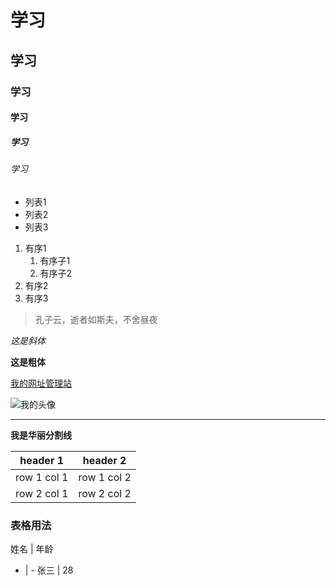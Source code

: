 # 学习
## 学习
### 学习
#### 学习
##### 学习
###### 学习

- 列表1
- 列表2
- 列表3

1. 有序1
    1. 有序子1
    2. 有序子2
2. 有序2
3. 有序3


> 孔子云，逝者如斯夫，不舍昼夜

*这是斜体*

**这是粗体**

[我的网址管理站](http://kerui.info)

![我的头像](https://ss0.baidu.com/73x1bjeh1BF3odCf/it/u=3230797267,3362750676&fm=85&s=B78A6FA1CE03324506BE07A90300A006)

***

**我是华丽分割线**



header 1 | header 2
---|---
row 1 col 1 | row 1 col 2
row 2 col 1 | row 2 col 2

### 表格用法

姓名 | 年龄
-    |   -
张三 | 28   